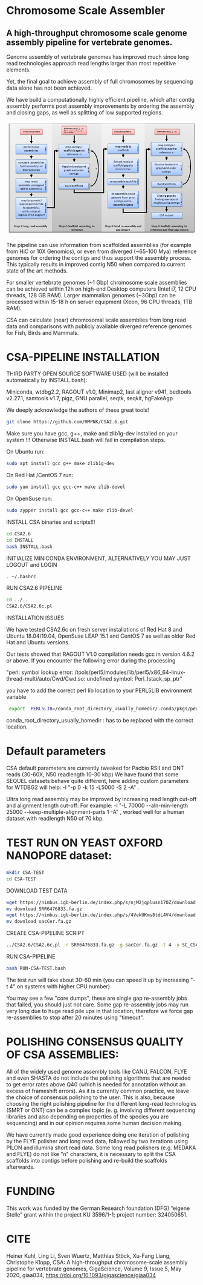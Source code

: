 # Chromosome Scale Assembler 
## A high-throughput chromosome scale genome assembly pipeline for vertebrate genomes.

Genome assembly of vertebrate genomes has improved much since long read technologies 
approach read lengths larger than most repetitive elements.

Yet, the final goal to achieve assembly of full chromosomes by sequencing data alone 
has not been achieved.

We have build a computationally highly efficient pipeline, which after contig assembly 
performs post assembly improvements by ordering the assembly and closing gaps, as well 
as splitting of low supported regions.

![CSA-PIPELINE](https://github.com/HMPNK/CSA2.6/blob/master/Fig1.png)

The pipeline can use information from scaffolded assemblies (for example from HiC or
10X Genomics), or even from diverged (~65-100 Mya) reference genomes for ordering the
contigs and thus support the assembly process. This typically results in improved 
contig N50 when compared to current state of the art methods.

For smaller vertebrate genomes (~1 Gbp) chromosome scale assemblies can be achieved 
within 12h on high-end Desktop computers (Intel i7, 12 CPU threads, 128 GB RAM). 
Larger mammalian genomes (~3Gbp) can be processed within 15-18 h on server equipment 
(Xeon, 96 CPU threads, 1TB RAM).

CSA can calculate (near) chromosomal scale assemblies from long read data and 
comparisons with publicly available diverged reference genomes for Fish, Birds and Mammals.

# CSA-PIPELINE INSTALLATION

 THIRD PARTY OPEN SOURCE SOFTWARE USED (will be installed automatically by INSTALL.bash):

 Miniconda, wtdbg2.2, RAGOUT v1.0, Minimap2, last aligner v941, bedtools v2.27.1,
 samtools v1.7, pigz, GNU parallel, seqtk, seqkit, hgFakeAgp

 We deeply acknowledge the authors of these great tools! 

```sh
git clone https://github.com/HMPNK/CSA2.6.git
```
 Make sure you have gcc, g++, make and zlib1g-dev installed on your system !!!
 Otherwise INSTALL.bash will fail in compilation steps.

 On Ubuntu run:
 ```sh
 sudo apt install gcc g++ make zlib1g-dev
 ```
  On Red Hat /CentOS 7 run:
```sh
sudo yum install gcc gcc-c++ make zlib-devel
```
 On OpenSuse run:
 ```sh
 sudo zypper install gcc gcc-c++ make zlib-devel
```
INSTALL CSA binaries and scripts!!! 
```sh
cd CSA2.6
cd INSTALL
bash INSTALL.bash
```
 INITIALIZE MINICONDA ENVIRONMENT, ALTERNATIVELY YOU MAY JUST LOGOUT and LOGIN 
```sh
. ~/.bashrc
```
 RUN CSA2.6 PIPELINE
```sh
cd ../..
CSA2.6/CSA2.6c.pl
```
 INSTALLATION ISSUES

 We have tested CSA2.6c on fresh server installations of Red Hat 8 and Ubuntu 18.04/19.04,
 OpenSuse LEAP 15.1 and CentOS 7 as well as older Red Hat and Ubuntu versions.

 Our tests showed that RAGOUT V1.0 compilation needs gcc in version 4.6.2 or above.
 If you encounter the following error during the processing

 "perl: symbol lookup error: /tools/perl5/modules/lib/perl5/x86_64-linux-thread-multi/auto/Cwd/Cwd.so: undefined
 symbol: Perl_Istack_sp_ptr" 

 you have to add the correct perl lib location to your PERL5LIB environment variable
```sh
 export  PERL5LIB=/conda_root_directory_usually_homedir/.conda/pkgs/perl-5.22.0.1-0/lib/perl5:$PERL5LIB
```
 conda_root_directory_usually_homedir : has to be replaced with the correct location.

# Default parameters
CSA default parameters are currently tweaked for Pacbio RSII and ONT reads (30-60X, N50 readlength 10-30 kbp)
We have found that some SEQUEL datasets behave quite different, here adding custom parameters 
for WTDBG2 will help: -l "-p 0 -k 15 -L5000 -S 2 -A" .

Ultra long read assembly may be improved by increasing read length cut-off and alignment length cut-off:
For example: -l "-L 70000 --aln-min-length 25000 --keep-multiple-alignment-parts 1 -A" , worked well for a human dataset with 
readlength N50 of 70 kbp.

# TEST RUN ON YEAST OXFORD NANOPORE dataset:
```sh
mkdir CSA-TEST
cd CSA-TEST
```
DOWNLOAD TEST DATA
```sh
wget https://nimbus.igb-berlin.de/index.php/s/njM2jqplusn17OZ/download
mv download SRR6476833.fa.gz
wget https://nimbus.igb-berlin.de/index.php/s/4VekUKms8tdL4V4/download
mv download sacCer.fa.gz
```
CREATE CSA-PIPELINE SCRIPT
```sh
../CSA2.6/CSA2.6c.pl -r SRR6476833.fa.gz -g sacCer.fa.gz -t 4 -o SC_CSA -d SC_CSA > RUN-CSA-TEST.bash
```
RUN CSA-PIPELINE
```sh
bash RUN-CSA-TEST.bash
```
The test run will take about 30-60 min (you can speed it up by increasing "-t 4" on systems with higher CPU number)

You may see a few "core dumps", these are single gap re-assembly jobs that failed, you should just not care. Some gap re-assembly jobs may run very long due to huge read pile ups in that location, therefore we force gap re-assemblies to stop after 20 minutes using "timeout".

# POLISHING CONSENSUS QUALITY OF CSA ASSEMBLIES:
All of the widely used genome assembly tools like CANU, FALCON, FLYE and even SHASTA do not include the polishing algorithms that are needed to get error rates above Q40 (which is needed for annotation without an excess of frameshift errors). As it is currently common practice, we leave the choice of consensus polishing to the user. This is also, because choosing the right polishing pipeline for the different long-read technologies (SMRT or ONT) can be a complex topic (e. g. involving different sequencing libraries and also depending on properties of the species you are sequencing) and in our opinion requires some human decision making.

We have currently made good experience doing one iteration of polishing by the FLYE polisher and long read data, followed by two iterations using PILON and illumina short read data. Some long read polishers (e.g. MEDAKA and FLYE) do not like "n" characters, it is necessary to split the CSA scaffolds into contigs before polishing and re-build the scaffolds afterwards.


# FUNDING
This work was funded by the German Research foundation (DFG) “eigene Stelle” grant within the project KU 3596/1-1; project number: 324050651.

# CITE
Heiner Kuhl, Ling Li, Sven Wuertz, Matthias Stöck, Xu-Fang Liang, Christophe Klopp, CSA: A high-throughput chromosome-scale assembly pipeline for vertebrate genomes, GigaScience, Volume 9, Issue 5, May 2020, giaa034, https://doi.org/10.1093/gigascience/giaa034 
